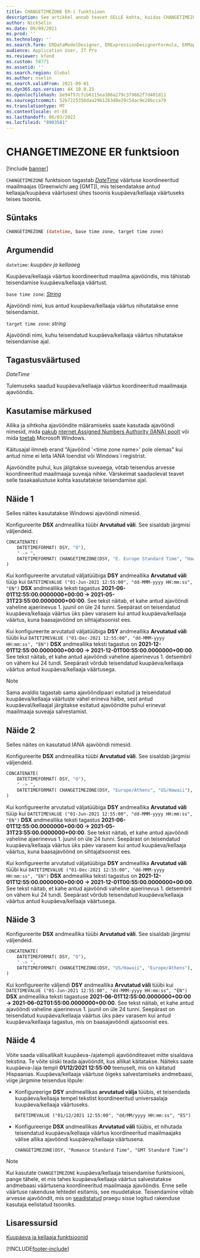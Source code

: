 ```yaml
---
title: CHANGETIMEZONE ER-i funktsioon
description: See artikkel annab teavet SELLE kohta, kuidas CHANGETIMEZONE'i elektroonilise aruandluse (ER) funktsiooni kasutatakse.
author: NickSelin
ms.date: 09/09/2021
ms.prod: ''
ms.technology: ''
ms.search.form: ERDataModelDesigner, ERExpressionDesignerFormula, ERMappedFormatDesigner, ERModelMappingDesigner
audience: Application User, IT Pro
ms.reviewer: kfend
ms.custom: 58771
ms.assetid: ''
ms.search.region: Global
ms.author: nselin
ms.search.validFrom: 2021-09-01
ms.dyn365.ops.version: AX 10.0.23
ms.openlocfilehash: be94f57cfcb6115ea386a279c379662f7d401d11
ms.sourcegitcommit: 52b7225350daa29b1263d8e29c54ac9e20bcca70
ms.translationtype: MT
ms.contentlocale: et-EE
ms.lasthandoff: 06/03/2022
ms.locfileid: "8903581"
---
```

# <a name="changetimezone-er-function"></a>CHANGETIMEZONE ER funktsioon

[!include [banner](../includes/banner.md)]

`CHANGETIMEZONE` funktsioon tagastab *[DateTime](er-formula-supported-data-types-primitive.md#datetime)* väärtuse koordineeritud maailmaajas (Greenwichi aeg \[GMT\]), mis teisendatakse antud kellaaja/kuupäeva väärtusest ühes tsoonis kuupäeva/kellaaja väärtuseks teises tsoonis.

## <a name="syntax"></a>Süntaks

```vb
CHANGETIMEZONE (datetime, base time zone, target time zone)
```

## <a name="arguments"></a>Argumendid

`datetime`: *kuupäev ja kellaaeg*

Kuupäeva/kellaaja väärtus koordineeritud maailma ajavööndis, mis tähistab teisendamise kuupäeva/kellaaja väärtust.

`base time zone`: *[String](er-formula-supported-data-types-primitive.md#string)*

Ajavööndi nimi, kus antud kuupäeva/kellaaja väärtus nihutatakse enne teisendamist.

`target time zone`: *string*

Ajavööndi nimi, kuhu teisendatud kuupäeva/kellaaja väärtus nihutatakse teisendamise ajal.

## <a name="return-values"></a>Tagastusväärtused

*DateTime*

Tulemuseks saadud kuupäeva/kellaaja väärtus koordineeritud maailmaaja ajavööndis.

## <a name="usage-notes"></a>Kasutamise märkused

Allika ja sihtkoha ajavööndite määramiseks saate kasutada ajavööndi nimesid, mida [pakub](https://data.iana.org/time-zones/releases/) [nternet Assigned Numbers Authority (IANA) poolt](https://www.iana.org/) või mida [toetab](/windows-hardware/manufacture/desktop/default-time-zones) Microsoft Windows.

Käitusajal ilmneb erand "Ajavöönd '\<time zone name\>' pole olemas" kui antud nime ei leita IANA loendist või Windows`i registrist.

Ajavööndite puhul, kus jälgitakse suveaega, võtab teisendus arvesse koordineeritud maailmaaja suveaja nihke. Värskeimat saadaolevat teavet selle tasakaalustuse kohta kasutatakse teisendamise ajal.

## <a name="example-1"></a>Näide 1

Selles näites kasutatakse Windowsi ajavööndi nimesid.

Konfigureerite **DSX** andmeallika tüübi **Arvutatud väli**. See sisaldab järgmisi väljendeid.

```vb
CONCATENATE(
    DATETIMEFORMAT( DSY, "O"), 
    " -> ", 
    DATETIMEFORMAT( CHANGETIMEZONE(DSY, "E. Europe Standard Time", "Hawaiian Standard Time"), "O")
)
```

Kui konfigureerite arvutatud väljatüübiga **DSY** andmeallika **Arvutatud väli** tüüp kui `DATETIMEVALUE ("01-Jun-2021 12:55:00", "dd-MMM-yyyy HH:mm:ss", "EN")` **DSX** andmeallika teksti tagastus **2021-06-01T12:55:00.0000000+00:00 -> 2021-05-31T23:55:00.0000000+00:00**. See tekst näitab, et kahe antud ajavööndi vaheline ajaerinevus 1. juunil on üle 24 tunni. Seepärast on teisendatud kuupäeva/kellaaja väärtus üks päev varasem kui antud kuupäeva/kellaaja väärtus, kuna baasajavöönd on sihtajatsoonist ees.

Kui konfigureerite arvutatud väljatüübiga **DSY** andmeallika **Arvutatud väli** tüübi kui `DATETIMEVALUE ("01-Dec-2021 12:55:00", "dd-MMM-yyyy HH:mm:ss", "EN")` **DSX** andmeallika teksti tagastus on **2021-12-01T12:55:00.0000000+00:00 -> 2021-12-01T00:55:00.0000000+00:00**. See tekst näitab, et kahe antud ajavööndi vaheline ajaerinevus 1. detsembril on vähem kui 24 tundi. Seepärast võrdub teisendatud kuupäeva/kellaaja väärtus antud kuupäeva/kellaaja väärtusega.

> [!NOTE]
> Sama avaldis tagastab sama ajavööndipaari esitatud ja teisendatud kuupäeva/kellaaja väärtuste vahel erineva hälbe, sest antud kuupäeval/kellaajal järgitakse esitatud ajavööndite puhul erinevat maailmaaja suveaja salvestamist.

## <a name="example-2"></a>Näide 2

Selles näites on kasutatud IANA ajavööndi nimesid.

Konfigureerite **DSX** andmeallika tüübi **Arvutatud väli**. See sisaldab järgmisi väljendeid.

```vb
CONCATENATE(
    DATETIMEFORMAT( DSY, "O"), 
    " -> ", 
    DATETIMEFORMAT( CHANGETIMEZONE(DSY, "Europe/Athens", "US/Hawaii"), "O")
)
```

Kui konfigureerite arvutatud väljatüübiga **DSY** andmeallika **Arvutatud väli** tüüp kui `DATETIMEVALUE ("01-Jun-2021 12:55:00", "dd-MMM-yyyy HH:mm:ss", "EN")` **DSX** andmeallika teksti tagastus **2021-06-01T12:55:00.0000000+00:00 -> 2021-05-31T23:55:00.0000000+00:00**. See tekst näitab, et kahe antud ajavööndi vaheline ajaerinevus 1. juunil on üle 24 tunni. Seepärast on teisendatud kuupäeva/kellaaja väärtus üks päev varasem kui antud kuupäeva/kellaaja väärtus, kuna baasajavöönd on sihtajatsoonist ees.

Kui konfigureerite arvutatud väljatüübiga **DSY** andmeallika **Arvutatud väli** tüübi kui `DATETIMEVALUE ("01-Dec-2021 12:55:00", "dd-MMM-yyyy HH:mm:ss", "EN")` **DSX** andmeallika teksti tagastus on **2021-12-01T12:55:00.0000000+00:00 -> 2021-12-01T00:55:00.0000000+00:00**. See tekst näitab, et kahe antud ajavööndi vaheline ajaerinevus 1. detsembril on vähem kui 24 tundi. Seepärast võrdub teisendatud kuupäeva/kellaaja väärtus antud kuupäeva/kellaaja väärtusega.

## <a name="example-3"></a>Näide 3

Konfigureerite **DSX** andmeallika tüübi **Arvutatud väli**. See sisaldab järgmisi väljendeid.

```vb
CONCATENATE(
    DATETIMEFORMAT( DSY, "O"), 
    " -> ", 
    DATETIMEFORMAT( CHANGETIMEZONE(DSY, "US/Hawaii", "Europe/Athens"), "O")
)
```

Kui konfigureerite väljendi **DSY** andmeallika **Arvutatud väli** tüübi kui `DATETIMEVALUE ("01-Jun-2021 12:55:00", "dd-MMM-yyyy HH:mm:ss", "EN")` **DSX** andmeallika teksti tagastuse **2021-06-01T12:55:00.0000000+00:00 -> 2021-06-02T01:55:00.0000000+00:00**. See tekst näitab, et kahe antud ajavööndi vaheline ajaerinevus 1. juunil on üle 24 tunni. Seepärast on teisendatud kuupäeva/kellaaja väärtus üks päev varasem kui antud kuupäeva/kellaaja tagastus, mis on baasajavööndi ajatsoonist ees.

## <a name="example-4"></a>Näide 4

Võite saada välisallikalt kuupäeva-/ajatempli ajavöönditeavet mitte sisaldava tekstina. Te võite siiski teada ajavööndit, kus allikat käitatakse. Näiteks saate kuupäeva-/aja templi **01/12/2021 12:55:00** teenuselt, mis on käitatud Hispaanias. Kuupäeva/kellaaja väärtuse õigeks salvestamiseks andmebaasi, viige järgmine teisendus lõpule:

- Konfigureerige **DSY** andmeallikas **arvutatud välja** tüübis, et teisendada kuupäeva/kellaaja tempel tekstist koordineeritud universaalaja kuupäeva/kellaaja väärtuseks.

    `DATETIMEVALUE ("01/12/2021 12:55:00", "dd/MM/yyyy HH:mm:ss", "ES")`

- Konfigureerige **DSX** andmeallikas **Arvutatud väli** tüübis, et nihutada teisendatud kuupäeva/kellaaja väärtus koordineeritud maailmaajaks välise allika ajavööndi kuupäeva/kellaaja väärtusena.

    `CHANGETIMEZONE(DSY, "Romance Standard Time", "GMT Standard Time")`

> [!NOTE]
> Kui kasutate `CHANGETIMEZONE` kuupäeva/kellaaja teisendamise funktsiooni, pange tähele, et mis tahes kuupäeva/kellaaja väärtus salvestatakse andmebaasi väärtusena koordineeritud maailmaaja ajavööndis. Enne selle väärtuse rakenduse lehtedel esitamis, see muudetakse. Teisendamine võtab arvesse ajavööndit, mis on [seadistatud](../../fin-ops/organization-administration/tasks/set-users-preferred-time-zone.md) praegu sisse logitud rakenduse kasutaja eelistatud tsooniks.

## <a name="additional-resources"></a>Lisaressursid

[Kuupäeva ja kellaaja funktsioonid](er-functions-category-datetime.md)

[!INCLUDE[footer-include](../../../includes/footer-banner.md)]
